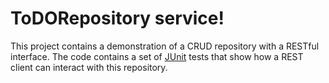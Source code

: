 # ToDORepository service!
This project contains a demonstration of a CRUD repository with a RESTful interface. The code contains a set of [JUnit](http://junit.org/) tests that show how a REST client can interact with this repository.